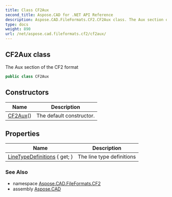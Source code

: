 ```yaml
---
title: Class CF2Aux
second_title: Aspose.CAD for .NET API Reference
description: Aspose.CAD.FileFormats.CF2.CF2Aux class. The Aux section of the CF2 format
type: docs
weight: 890
url: /net/aspose.cad.fileformats.cf2/cf2aux/
---
```

## CF2Aux class

The Aux section of the CF2 format

```csharp
public class CF2Aux
```

## Constructors

| Name | Description |
| --- | --- |
| [CF2Aux](cf2aux/)() | The default constructor. |

## Properties

| Name | Description |
| --- | --- |
| [LineTypeDefinitions](../../aspose.cad.fileformats.cf2/cf2aux/linetypedefinitions/) { get; } | The line type definitions |

### See Also

* namespace [Aspose.CAD.FileFormats.CF2](../../aspose.cad.fileformats.cf2/)
* assembly [Aspose.CAD](../../)


